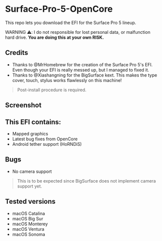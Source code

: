 # Surface-Pro-5-OpenCore

This repo lets you download the EFI for the Surface Pro 5 lineup.

WARNING ⚠️: I  do not responsible for lost personal data, or malfunction hard drive. **You are doing this at your own RISK.**

## Credits
+ Thanks to @MrHomebrew for the creation of the Surface Pro 5's EFI. Even though your EFI is really messed up, but I managed to fixed it.
+ Thanks to @Xiashangning for the BigSurface kext. This makes the type cover, touch, stylus works flawlessly on this machine!
> Post-install procedure is required.

## Screenshot


## This EFI contains:
+ Mapped graphics
+ Latest bug fixes from OpenCore
+ Android tether support (HoRNDiS)

## Bugs
+ No camera support
> This is to be expected since BigSurface does not implement camera support yet.


## Tested versions
+ macOS Catalina
+ macOS Big Sur
+ macOS Monterey
+ macOS Ventura
+ macOS Sonoma

